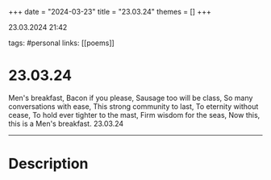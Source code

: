 +++
date = "2024-03-23"
title = "23.03.24"
themes = []
+++

23.03.2024 21:42

tags: #personal
links: [[poems]]

# 23.03.24

Men's breakfast,
Bacon if you please,
Sausage too will be class,
So many conversations with ease,
This strong community to last,
To eternity without cease,
To hold ever tighter to the mast,
Firm wisdom for the seas,
Now this, this is a Men's breakfast.
23.03.24

---

# Description

